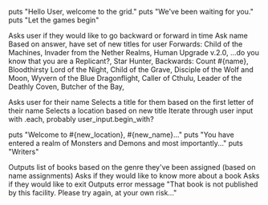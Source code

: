 puts "Hello User, welcome to the grid."
puts "We've been waiting for you."
puts "Let the games begin"

Asks user if they would like to go backward or forward in time
Ask name
Based on answer, have set of new titles for user
Forwards: Child of the Machines, Invader from the Nether Realms, Human Upgrade v.2.0, ...do you know that you are a Replicant?, Star Hunter, 
Backwards: Count #{name}, Bloodthirsty Lord of the Night, Child of the Grave, Disciple of the Wolf and Moon, Wyvern of the Blue Dragonflight, Caller of Cthulu, Leader of the Deathly Coven, Butcher of the Bay,    

Asks user for their name
Selects a title for them based on the first letter of their name
Selects a location based on new title
Iterate through user input with .each, probably
user_input.begin_with?
 
puts "Welcome to #{new_location}, #{new_name}..."
puts "You have entered a realm of Monsters and Demons and most importantly..."
puts "Writers"

Outputs list of books based on the genre they've been assigned (based on name assignments)
Asks if they would like to know more about a book
Asks if they would like to exit 
Outputs error message "That book is not published by this facility. Please try again, at your own risk..."

